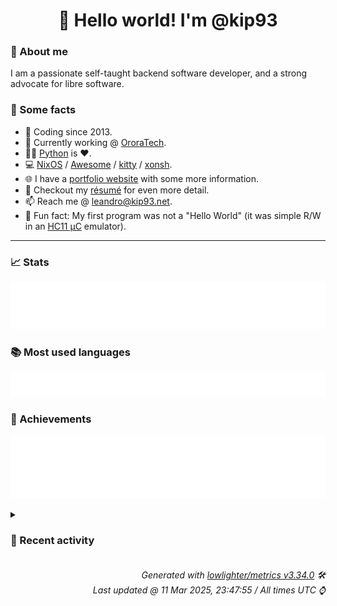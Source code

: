 <!-- README template, populated using this action:
     https://github.com/kip93/kip93/blob/main/.github/workflows/readme.yml. -->

<h1 align="center">👋 Hello world! I'm @kip93</h1> <!-- LOGIN => username -->

### 👤 About me

I am a passionate self-taught backend software developer, and a strong advocate for libre software.


### 💬 Some facts

* 📅 Coding since 2013.
* 💼 Currently working @ [OroraTech](https://ororatech.com/).
* 👨‍💻 [Python](https://github.com/search?q=user%3Akip93&l=python) is ❤️. <!-- LOGIN => username -->
* 💻 [NixOS](https://github.com/NixOS/) /
     [Awesome](https://github.com/awesomeWM/) /
     [kitty](https://github.com/kovidgoyal/kitty/) /
     [xonsh](https://github.com/xonsh/).
* 🌐 I have a [portfolio website](https://kip93.net/) with some more information.
* 📝 Checkout my [résumé](https://kip93.net/resume/) for even more detail.
* 📫 Reach me @ [leandro@kip93.net](mailto:leandro@kip93.net).
* 🎲 Fun fact: My first program was not a "Hello World" (it was simple R/W in an [HC11 µC](https://en.wikipedia.org/wiki/68HC11) emulator).


-----------------------------------------------------------------------------------------------------------------------


### 📈 Stats

![](./stats.svg)


### 📚 Most used languages <!-- by percentage, in decreasing order -->

![](./languages.svg)


### 🏅 Achievements

![](./achievements.svg)


<details> <!-- Last activity -->
<!-- Almost verbatim copy of https://github.com/lowlighter/metrics/blob/latest/source/templates/markdown/partials/activity.ejs, but restructured to be foldable. -->
<summary><h3>📰 Recent activity</h3></summary>

* ➡️ Pushed 1 commit in [kip93/attic](https://github.com/kip93/attic) on branch `pins`
  * [#d1e8817](https://github.com/kip93/attic/commit/d1e8817) Fix typo
  * *On 27 Feb 2025, 16:14:32*
* ➡️ Pushed 1 commit in [kip93/attic](https://github.com/kip93/attic) on branch `pins`
  * [#db9ed18](https://github.com/kip93/attic/commit/db9ed18) Fix everything
  * *On 27 Feb 2025, 16:11:54*
* 🔃 Opened [#227 Pinning paths to avoid garbage collection](https://github.com/zhaofengli/attic/pull/227) in [zhaofengli/attic](https://github.com/zhaofengli/attic)
                * 15 files changed `++715 --4`
  * *On 20 Feb 2025, 17:11:57*
* ⏺️ Created new branch pins in [kip93/attic](https://github.com/kip93/attic)
  * *On 20 Feb 2025, 17:06:39*
</details>


<h6 align="right"><em>
    Generated with <a href="https://github.com/lowlighter/metrics/tree/latest/">lowlighter/metrics v3.34.0</a> 🛠️<br> <!-- VERSION => MAJOR.minor.patch -->
    Last updated @ 11 Mar 2025, 23:47:55 / All times UTC ⌚ <!-- meta.generated => DD/MM/YYYY, hh:mm -->
</em></h6>
